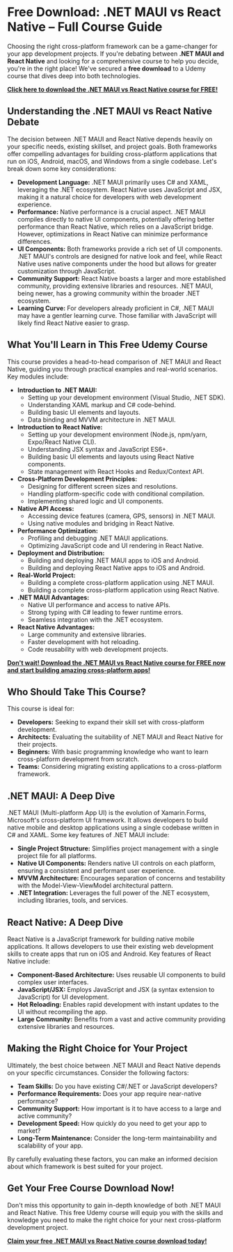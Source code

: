 # Free Download: .NET MAUI vs React Native – Full Course Guide

Choosing the right cross-platform framework can be a game-changer for your app development projects. If you're debating between **.NET MAUI and React Native** and looking for a comprehensive course to help you decide, you're in the right place! We've secured a **free download** to a Udemy course that dives deep into both technologies.

[**Click here to download the .NET MAUI vs React Native course for FREE!**](https://udemywork.com/net-maui-vs-react-native)

## Understanding the .NET MAUI vs React Native Debate

The decision between .NET MAUI and React Native depends heavily on your specific needs, existing skillset, and project goals. Both frameworks offer compelling advantages for building cross-platform applications that run on iOS, Android, macOS, and Windows from a single codebase. Let's break down some key considerations:

*   **Development Language:** .NET MAUI primarily uses C# and XAML, leveraging the .NET ecosystem. React Native uses JavaScript and JSX, making it a natural choice for developers with web development experience.
*   **Performance:** Native performance is a crucial aspect. .NET MAUI compiles directly to native UI components, potentially offering better performance than React Native, which relies on a JavaScript bridge. However, optimizations in React Native can minimize performance differences.
*   **UI Components:** Both frameworks provide a rich set of UI components. .NET MAUI's controls are designed for native look and feel, while React Native uses native components under the hood but allows for greater customization through JavaScript.
*   **Community Support:** React Native boasts a larger and more established community, providing extensive libraries and resources. .NET MAUI, being newer, has a growing community within the broader .NET ecosystem.
*   **Learning Curve:** For developers already proficient in C#, .NET MAUI may have a gentler learning curve. Those familiar with JavaScript will likely find React Native easier to grasp.

## What You'll Learn in This Free Udemy Course

This course provides a head-to-head comparison of .NET MAUI and React Native, guiding you through practical examples and real-world scenarios. Key modules include:

*   **Introduction to .NET MAUI:**
    *   Setting up your development environment (Visual Studio, .NET SDK).
    *   Understanding XAML markup and C# code-behind.
    *   Building basic UI elements and layouts.
    *   Data binding and MVVM architecture in .NET MAUI.
*   **Introduction to React Native:**
    *   Setting up your development environment (Node.js, npm/yarn, Expo/React Native CLI).
    *   Understanding JSX syntax and JavaScript ES6+.
    *   Building basic UI elements and layouts using React Native components.
    *   State management with React Hooks and Redux/Context API.
*   **Cross-Platform Development Principles:**
    *   Designing for different screen sizes and resolutions.
    *   Handling platform-specific code with conditional compilation.
    *   Implementing shared logic and UI components.
*   **Native API Access:**
    *   Accessing device features (camera, GPS, sensors) in .NET MAUI.
    *   Using native modules and bridging in React Native.
*   **Performance Optimization:**
    *   Profiling and debugging .NET MAUI applications.
    *   Optimizing JavaScript code and UI rendering in React Native.
*   **Deployment and Distribution:**
    *   Building and deploying .NET MAUI apps to iOS and Android.
    *   Building and deploying React Native apps to iOS and Android.
*   **Real-World Project:**
    *   Building a complete cross-platform application using .NET MAUI.
    *   Building a complete cross-platform application using React Native.
*   **.NET MAUI Advantages:**
    *   Native UI performance and access to native APIs.
    *   Strong typing with C# leading to fewer runtime errors.
    *   Seamless integration with the .NET ecosystem.
*   **React Native Advantages:**
    *   Large community and extensive libraries.
    *   Faster development with hot reloading.
    *   Code reusability with web development projects.

[**Don't wait! Download the .NET MAUI vs React Native course for FREE now and start building amazing cross-platform apps!**](https://udemywork.com/net-maui-vs-react-native)

## Who Should Take This Course?

This course is ideal for:

*   **Developers:** Seeking to expand their skill set with cross-platform development.
*   **Architects:** Evaluating the suitability of .NET MAUI and React Native for their projects.
*   **Beginners:** With basic programming knowledge who want to learn cross-platform development from scratch.
*   **Teams:** Considering migrating existing applications to a cross-platform framework.

## .NET MAUI: A Deep Dive

.NET MAUI (Multi-platform App UI) is the evolution of Xamarin.Forms, Microsoft's cross-platform UI framework. It allows developers to build native mobile and desktop applications using a single codebase written in C# and XAML. Some key features of .NET MAUI include:

*   **Single Project Structure:** Simplifies project management with a single project file for all platforms.
*   **Native UI Components:** Renders native UI controls on each platform, ensuring a consistent and performant user experience.
*   **MVVM Architecture:** Encourages separation of concerns and testability with the Model-View-ViewModel architectural pattern.
*   **.NET Integration:** Leverages the full power of the .NET ecosystem, including libraries, tools, and services.

## React Native: A Deep Dive

React Native is a JavaScript framework for building native mobile applications. It allows developers to use their existing web development skills to create apps that run on iOS and Android. Key features of React Native include:

*   **Component-Based Architecture:** Uses reusable UI components to build complex user interfaces.
*   **JavaScript/JSX:** Employs JavaScript and JSX (a syntax extension to JavaScript) for UI development.
*   **Hot Reloading:** Enables rapid development with instant updates to the UI without recompiling the app.
*   **Large Community:** Benefits from a vast and active community providing extensive libraries and resources.

## Making the Right Choice for Your Project

Ultimately, the best choice between .NET MAUI and React Native depends on your specific circumstances. Consider the following factors:

*   **Team Skills:** Do you have existing C#/.NET or JavaScript developers?
*   **Performance Requirements:** Does your app require near-native performance?
*   **Community Support:** How important is it to have access to a large and active community?
*   **Development Speed:** How quickly do you need to get your app to market?
*   **Long-Term Maintenance:** Consider the long-term maintainability and scalability of your app.

By carefully evaluating these factors, you can make an informed decision about which framework is best suited for your project.

## Get Your Free Course Download Now!

Don't miss this opportunity to gain in-depth knowledge of both .NET MAUI and React Native. This free Udemy course will equip you with the skills and knowledge you need to make the right choice for your next cross-platform development project.

[**Claim your free .NET MAUI vs React Native course download today!**](https://udemywork.com/net-maui-vs-react-native)
